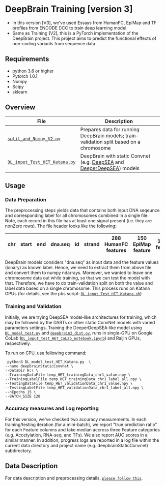 # DeepBrain Training [version 3]
- In this version [V3], we've used Essays from HumanFC, EpiMap and TF profiles from ENCODE DCC to train deep learning model.
- Same as Training [V2], this is a PyTorch implementation of the DeepBrain project. This project aims to predict the functional effects of non-coding variants from sequence data.

## Requirements
- python 3.6 or higher
- Pytorch 1.0.1
- Numpy
- Scipy
- sklearn

## Overview
| File | Description |
| --- | --- |
| [```split_and_Numpy_V2.py```](https://github.com/Akmazad/deepBrain/blob/master/Data%20Processing/split_and_Numpy_V2.py) | Prepares data for running DeepBrain models; train-validation split based on a chromosome |
| [```DL_input_Test_HET_Katana.py```](https://github.com/Akmazad/deepBrain/blob/master/Training%203%20%5Bwith%20New%20data%5D/DL_input_Test_HET_Katana.py) | DeepBrain with static Convnet (e.g. [DeepSEA](https://github.com/FunctionLab/selene/blob/master/models/deepsea.py) and [DeeperDeepSEA](https://github.com/FunctionLab/selene/blob/master/tutorials/quickstart_training/deeperdeepsea.py)) models |


## Usage
### Data Preparation
The preprocessing steps yields data that contains both input DNA seqeunce and corresponding label for all chromosomes combined in a single file. Note, each record in this file has at least one signal present (i.e. they are nonZero rows). The file header looks like the following:

| chr | start | end | dna.seq | id | strand | 288 HumanFC features | 150 EpiMap feature | 128 TF features |
| --- | --- | --- | --- | --- | --- | --- | --- | --- |

DeepBrain models considers "dna.seq" as input data and the feature values (binary) as known label. Hence, we need to extract them from above file and convert them to numpy ndarrays. Moreover, we wanted to leave one chromosome data out while training, so that we can test the model with that. Therefore, we have to do train-validation split on both the value and label data based on a single chromosome. This process runs on Katana GPUs (for details, see the pbs script: [```DL_input_Test_HET_Katana.sh```](https://github.com/Akmazad/deepBrain/blob/master/Training%203%20%5Bwith%20New%20data%5D/DL_input_Test_HET_Katana.sh))

### Training and Validation
Initially, we are trying DeepSEA model-like architectures for training, which may be followed by the DARTs or other static ConvNet models with varied parameters settings. Training the DeeperDeepSEA-like model using [```DL_model_test.py```](https://github.com/Akmazad/deepBrain/blob/master/Training%202/DL_model_test.py) and [```deepbrain2_dist.py```](https://github.com/Akmazad/deepBrain/blob/master/Training%202/deepbrain2_dist.py), runs in single-GPU on Google CoLab ([```DL_input_test_HET_CoLab_notebook.ipynb```](https://github.com/Akmazad/deepBrain/blob/master/%20Training%203%20%5Bwith%20New%20data%5D/DL_input_test_HET_CoLab_notebook.ipynb)) and Raijin GPUs, respectively. 

To run on CPU, use following command:
```
 python3 DL_model_test_HET_Katana.py  \
--name deepbrainStaticConvnet \
--DataDir H:\ \
--TrainingDataFile temp_HET_trainingData_chr1_value.npy \
--TrainingLabelFile temp_HET_trainingData_chr1_label_all.npy \
--TestingDataFile temp_HET_validationData_chr1_value.npy \
--TestingLabelFile temp_HET_validationData_chr1_label_all.npy \
--nEpochs 15 \
--BATCH_SIZE 128
```

### Accuracy measures and Log reporting
For this version, we've checked two accuracy measurements. In each training/testing iteration (for a mini-batch), we report "true prediction ratio" for each Feature columns and take median accross three Feature categories (e.g. Accetylation, RNA-seq, and TFs). We also report AUC scores in a similar manner. In addition, progress logs are reported in a log file within the current data directory and project name (e.g. deepbrainStaticConvnet) subdirectory.


## Data Description

For data description and preprocessing details, [```please follow this```](https://github.com/Akmazad/deepBrain/blob/master/Data%20Processing/README.md).
